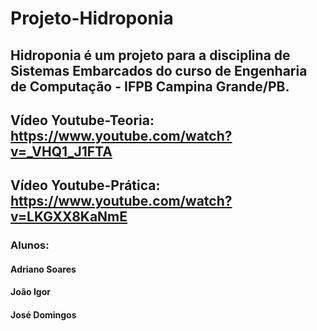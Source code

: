 # Projeto-Hidroponia
## Hidroponia é um projeto para a disciplina de Sistemas Embarcados do curso de Engenharia de Computação - IFPB Campina Grande/PB.
## Vídeo Youtube-Teoria: https://www.youtube.com/watch?v=_VHQ1_J1FTA
## Vídeo Youtube-Prática: https://www.youtube.com/watch?v=LKGXX8KaNmE
### Alunos:
#### Adriano Soares
#### João Igor
#### José Domingos
